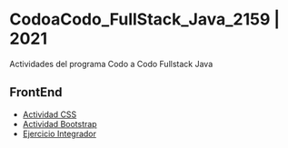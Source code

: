 # CodoaCodo_FullStack_Java_2159 | 2021
Actividades del programa Codo a Codo Fullstack Java 

## FrontEnd

- [Actividad CSS](https://guidomartinez.github.io/CodoaCodo_FullStack_Java_2159/01_FrontEnd/02_CSS/CSS2.html)
- [Actividad Bootstrap](https://guidomartinez.github.io/CodoaCodo_FullStack_Java_2159/01_FrontEnd/03_Bootstrap/Actividad_Bootstrap.html)
- [Ejercicio Integrador](https://guidomartinez.github.io/CodoaCodo_FullStack_Java_2159/01_FrontEnd/Integrador/index.html)